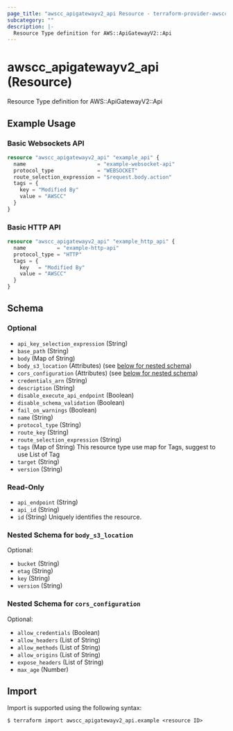 ```yaml
---
page_title: "awscc_apigatewayv2_api Resource - terraform-provider-awscc"
subcategory: ""
description: |-
  Resource Type definition for AWS::ApiGatewayV2::Api
---
```


# awscc_apigatewayv2_api (Resource)

Resource Type definition for AWS::ApiGatewayV2::Api

## Example Usage

### Basic Websockets API

```terraform
resource "awscc_apigatewayv2_api" "example_api" {
  name                       = "example-websocket-api"
  protocol_type              = "WEBSOCKET"
  route_selection_expression = "$request.body.action"
  tags = {
    key = "Modified By"
    value = "AWSCC"
  }
}
```

### Basic HTTP API

```terraform
resource "awscc_apigatewayv2_api" "example_http_api" {
  name          = "example-http-api"
  protocol_type = "HTTP"
  tags = {
    key   = "Modified By"
    value = "AWSCC"
  }
}
```

<!-- schema generated by tfplugindocs -->
## Schema

### Optional

- `api_key_selection_expression` (String)
- `base_path` (String)
- `body` (Map of String)
- `body_s3_location` (Attributes) (see [below for nested schema](#nestedatt--body_s3_location))
- `cors_configuration` (Attributes) (see [below for nested schema](#nestedatt--cors_configuration))
- `credentials_arn` (String)
- `description` (String)
- `disable_execute_api_endpoint` (Boolean)
- `disable_schema_validation` (Boolean)
- `fail_on_warnings` (Boolean)
- `name` (String)
- `protocol_type` (String)
- `route_key` (String)
- `route_selection_expression` (String)
- `tags` (Map of String) This resource type use map for Tags, suggest to use List of Tag
- `target` (String)
- `version` (String)

### Read-Only

- `api_endpoint` (String)
- `api_id` (String)
- `id` (String) Uniquely identifies the resource.

<a id="nestedatt--body_s3_location"></a>
### Nested Schema for `body_s3_location`

Optional:

- `bucket` (String)
- `etag` (String)
- `key` (String)
- `version` (String)


<a id="nestedatt--cors_configuration"></a>
### Nested Schema for `cors_configuration`

Optional:

- `allow_credentials` (Boolean)
- `allow_headers` (List of String)
- `allow_methods` (List of String)
- `allow_origins` (List of String)
- `expose_headers` (List of String)
- `max_age` (Number)

## Import

Import is supported using the following syntax:

```shell
$ terraform import awscc_apigatewayv2_api.example <resource ID>
```